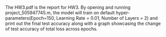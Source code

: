 The HW3.pdf is the report for HW3. By opening and running project_505947745.m, the model will train on default hyper-parameters(Epoch=150, Learning Rate = 0.01, Number of Layers = 2) and print out the final test accuracy along with a graph showcasing the change of test accuracy of total loss across epochs.
